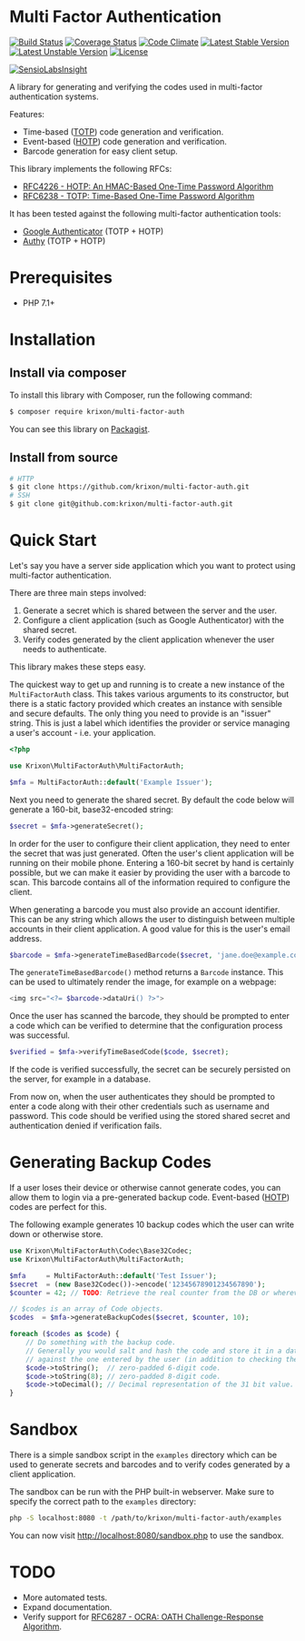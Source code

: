 Multi Factor Authentication
===========================

[![Build Status](https://travis-ci.org/krixon/multi-factor-auth.svg?branch=master)](https://travis-ci.org/krixon/multi-factor-auth)
[![Coverage Status](https://coveralls.io/repos/github/krixon/multi-factor-auth/badge.svg?branch=master)](https://coveralls.io/github/krixon/multi-factor-auth?branch=master)
[![Code Climate](https://codeclimate.com/github/krixon/multi-factor-auth/badges/gpa.svg)](https://codeclimate.com/github/krixon/multi-factor-auth)
[![Latest Stable Version](https://poser.pugx.org/krixon/multi-factor-auth/v/stable)](https://packagist.org/packages/krixon/multi-factor-auth)
[![Latest Unstable Version](https://poser.pugx.org/krixon/multi-factor-auth/v/unstable)](https://packagist.org/packages/krixon/multi-factor-auth)
[![License](https://poser.pugx.org/krixon/multi-factor-auth/license)](https://packagist.org/packages/krixon/multi-factor-auth)

[![SensioLabsInsight](https://insight.sensiolabs.com/projects/cd22d4e6-4409-4491-9e6f-56cdf7bf8964/big.png)](https://insight.sensiolabs.com/projects/cd22d4e6-4409-4491-9e6f-56cdf7bf8964)

A library for generating and verifying the codes used in multi-factor authentication systems.

Features:

- Time-based ([TOTP](https://en.wikipedia.org/wiki/Time-based_One-time_Password_Algorithm)) code generation and verification.
- Event-based ([HOTP](https://en.wikipedia.org/wiki/HMAC-based_One-time_Password_Algorithm)) code generation and verification.
- Barcode generation for easy client setup.

This library implements the following RFCs:

- [RFC4226 - HOTP: An HMAC-Based One-Time Password Algorithm](https://tools.ietf.org/html/rfc4226)
- [RFC6238 - TOTP: Time-Based One-Time Password Algorithm](https://tools.ietf.org/html/rfc6238)

It has been tested against the following multi-factor authentication tools:

- [Google Authenticator](https://play.google.com/store/apps/details?id=com.google.android.apps.authenticator2) (TOTP + HOTP)
- [Authy](https://authy.com/) (TOTP + HOTP)

# Prerequisites

- PHP 7.1+

# Installation
## Install via composer

To install this library with Composer, run the following command:

```sh
$ composer require krixon/multi-factor-auth
```

You can see this library on [Packagist](https://packagist.org/packages/krixon/multi-factor-auth).

## Install from source

```sh
# HTTP
$ git clone https://github.com/krixon/multi-factor-auth.git
# SSH
$ git clone git@github.com:krixon/multi-factor-auth.git
```

# Quick Start

Let's say you have a server side application which you want to protect using multi-factor authentication.

There are three main steps involved:

1. Generate a secret which is shared between the server and the user.
2. Configure a client application (such as Google Authenticator) with the shared secret.
3. Verify codes generated by the client application whenever the user needs to authenticate.

This library makes these steps easy.

The quickest way to get up and running is to create a new instance of the `MultiFactorAuth` class. This takes
various arguments to its constructor, but there is a static factory provided which creates an instance with sensible
and secure defaults. The only thing you need to provide is an "issuer" string. This is just a label which
identifies the provider or service managing a user's account - i.e. your application.

```php
<?php

use Krixon\MultiFactorAuth\MultiFactorAuth;

$mfa = MultiFactorAuth::default('Example Issuer');
```

Next you need to generate the shared secret. By default the code below will generate a 160-bit, base32-encoded string:

```php
$secret = $mfa->generateSecret();
```

In order for the user to configure their client application, they need to enter the secret that was just generated.
Often the user's client application will be running on their mobile phone. Entering a 160-bit secret by hand is
certainly possible, but we can make it easier by providing the user with a barcode to scan. This barcode contains all
of the information required to configure the client.

When generating a barcode you must also provide an account identifier. This can be any string which allows the user
to distinguish between multiple accounts in their client application. A good value for this is the user's email
address.


```php
$barcode = $mfa->generateTimeBasedBarcode($secret, 'jane.doe@example.com');
```

The `generateTimeBasedBarcode()` method returns a `Barcode` instance. This can be used to ultimately render the
image, for example on a webpage:

```php
<img src="<?= $barcode->dataUri() ?>">
```

Once the user has scanned the barcode, they should be prompted to enter a code which can be verified to determine
that the configuration process was successful.

```php
$verified = $mfa->verifyTimeBasedCode($code, $secret);
```

If the code is verified successfully, the secret can be securely persisted on the server, for example in a database.

From now on, when the user authenticates they should be prompted to enter a code along with their other credentials
such as username and password. This code should be verified using the stored shared secret and authentication denied
if verification fails.

# Generating Backup Codes

If a user loses their device or otherwise cannot generate codes, you can allow them to login via a pre-generated
backup code. Event-based ([HOTP](https://en.wikipedia.org/wiki/HMAC-based_One-time_Password_Algorithm)) codes are
perfect for this.

The following example generates 10 backup codes which the user can write down or otherwise store.

```php
use Krixon\MultiFactorAuth\Codec\Base32Codec;
use Krixon\MultiFactorAuth\MultiFactorAuth;

$mfa     = MultiFactorAuth::default('Test Issuer');
$secret  = (new Base32Codec())->encode('12345678901234567890');
$counter = 42; // TODO: Retrieve the real counter from the DB or wherever it is stored.

// $codes is an array of Code objects.
$codes  = $mfa->generateBackupCodes($secret, $counter, 10);

foreach ($codes as $code) {
    // Do something with the backup code.
    // Generally you would salt and hash the code and store it in a database. These codes would be checked
    // against the one entered by the user (in addition to checking the current time or event-based code).
    $code->toString();  // zero-padded 6-digit code.
    $code->toString(8); // zero-padded 8-digit code.
    $code->toDecimal(); // Decimal representation of the 31 bit value.
}
```

# Sandbox

There is a simple sandbox script in the `examples` directory which can be used to generate secrets and barcodes and
to verify codes generated by a client application.

The sandbox can be run with the PHP built-in webserver. Make sure to specify the correct path to the `examples`
directory:

```bash
php -S localhost:8080 -t /path/to/krixon/multi-factor-auth/examples
```

You can now visit [http://localhost:8080/sandbox.php](http://localhost:8080/sandbox.php) to use the sandbox.

# TODO

- More automated tests.
- Expand documentation.
- Verify support for [RFC6287 - OCRA: OATH Challenge-Response Algorithm](https://tools.ietf.org/html/rfc6287).
